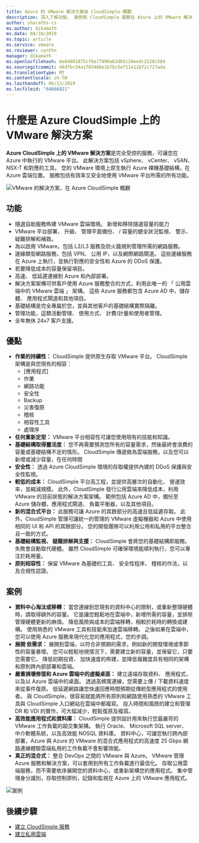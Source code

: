 ```yaml
---
title: Azure 的 VMware 解決方案由 CloudSimple-概觀
description: 深入了解功能、 案例和 CloudSimple 服務在 Azure 上的 VMware 解決方案的優點。
author: sharaths-cs
ms.author: dikamath
ms.date: 04/10/2019
ms.topic: article
ms.service: vmware
ms.reviewer: cynthn
manager: dikamath
ms.openlocfilehash: 6e84801875cf0a77990a63db5c28eedc2128c504
ms.sourcegitcommit: d4dfbc34a1f03488e1b7bc5e711a11b72c717ada
ms.translationtype: MT
ms.contentlocale: zh-TW
ms.lasthandoff: 06/13/2019
ms.locfileid: "64866821"
---
```

# <a name="what-is-vmware-solution-on-azure-by-cloudsimple"></a>什麼是 Azure CloudSimple 上的 VMware 解決方案

**Azure CloudSimple 上的 VMware 解決方案**是完全受控的服務，可讓您在 Azure 中執行的 VMware 平台。 此解決方案包括 vSphere、 vCenter、 vSAN、 NSX-T 和對應的工具。
您的 VMware 環境上原生執行 Azure 裸機基礎結構，在 Azure 雲端位置。 服務包括有效率又安全地使用 VMware 平台所需的所有功能。

![VMware 的解決方案，在 Azure CloudSimple 概觀](media/azure-vmware-solution-by-cloudsimple.png)

## <a name="features"></a>功能

* 隨選自助服務佈建 VMware 雲端環境。 新增和移除隨選容量的能力
* VMware 平台部署、 升級、 管理平面備份、 / 容量的健全狀況監視、 警示、 疑難排解和補救。
* 為以啟用 VMware，包括 L2/L3 服務及防火牆規則管理所需的網路服務。
* 邊緣類型網路服務，包括 VPN、 公用 IP，以及網際網路閘道。 這些邊緣服務在 Azure 上執行，並執行對應的安全性和 Azure 的 DDoS 保護。
* 若要降低成本的容量保留項目。
* 高速、 低延遲連線到 Azure 和內部部署。
* 解決方案架構可供客戶使用 Azure 服務整合的方式，利用此唯一的 「 公用雲端中的 VMware 雲端 」 架構。 這些 Azure 服務都包含 Azure AD 中，儲存體、 應用程式閘道和其他項目。
* 基礎結構是完全專屬於您，並與其他客戶的基礎結構實際隔離。
* 管理功能，這類活動管理、 使用方式、 計費/計量和使用者管理。
* 全年無休 24x7 客戶支援。

## <a name="benefits"></a>優點

* **作業的持續性：** CloudSimple 提供原生存取 VMware 平台。 CloudSimple 架構是與您現有的相容：
  * [應用程式]
  * 作業
  * 網路功能
  * 安全性
  * Backup
  * 災害復原
  * 稽核
  * 相容性工具
  * 處理序
* **任何重新定型：** VMware 平台相容性可讓您使用現有的技能和知識。
* **基礎結構取得靈活度：** 您不再需要預測您所有的容量需求，然後最終會浪費的容量或基礎結構不足的情形。 CloudSimple 傳遞做為雲端服務，以及您可以新增或減少容量，在任何時間
* **安全性：** 透過 Azure CloudSimple 環境的存取權提供內建的 DDoS 保護與安全性監視。
* **較低的成本：** CloudSimple 平台高工程，並提供高層次的自動化、 營運效率，並縮減規模。 此外，CloudSimple 發行公用雲端來降低成本，利用 VMware 的目前狀態的解決方案架構。 範例包括 Azure AD 中，備份至 Azure 儲存體，應用程式閘道、 負載平衡器，以及其他項目。
* **新的混合式平台：** 此服務可讓 Azure 的其餘部分的高速且低延遲存取。 此外，CloudSimple 管理可讓統一的管理的 VMware 虛擬機器和 Azure 中使用相同的 UI 和 API 的其餘部分。 您的開發團隊可以利用公用和私用的平台整合且一致的方式。
* **基礎結構監視、 疑難排解與支援：** CloudSimple 會將您的基礎結構即服務。 失敗會自動取代硬體。 雖然 CloudSimple 可確保環境能順利執行，您可以專注於耗用量。
* **原則相容性：** 保留 VMware 為基礎的工具、 安全性程序、 稽核的作法，以及合規性認證。

## <a name="scenarios"></a>案例

* **資料中心淘汰或移轉：** 當您連線到您現有的資料中心的限制，或重新整理硬體時，請取得額外的容量。 它是讓您輕鬆地在雲端中，新增所需的容量，並排除管理硬體更新的麻煩。 降低風險與成本的雲端移轉，相較於耗時的轉換或建構。 使用熟悉的 VMware 工具和技能來加速雲端移轉。 之後如果在雲端中，您可以使用 Azure 服務來現代化您的應用程式，您的步調。
* **展開 依需求：** 展開到雲端，以符合非預期的需求，例如新的開發環境或季節性的容量暴增。 您可以輕鬆地視情況下，需要建立新的容量，並保留它，只要您需要它。 降低初期投資、 加快速度的佈建，並降低複雜度具有相同的架構和原則跨內部部署和雲端。
* **嚴重損壞修復和 Azure 雲端中的虛擬桌面：** 建立遠端存取資料、 應用程式，以及以 Azure 雲端中的桌面。 透過高頻寬連線，您需要上傳 / 下載資料速度來從事件復原。 低延遲網路讓您快速回應時間預期從傳統型應用程式的使用者。 與 CloudSimple，很容易就能將所有原則和網路使用熟悉的 VMware 工具與 CloudSimple 入口網站在雲端中都複寫。 投入時間和風險的建立和管理 DR 和 VDI 的實作，可大幅減少，輕鬆復原及複寫。
* **高效能應用程式和資料庫：** CloudSimple 提供設計用來執行您最嚴苛的 VMware 工作負載的超交集架構。 執行 Oracle、 Microsoft SQL server、 中介軟體系統，以及高效能 NOSQL 資料庫。 資料中心，可讓您執行跨內部部署，Azure 與 Azure 的 VMware 的混合式應用程式的高速度 25 Gbps 網路連線體驗雲端私用的工作負載不會影響效能。
* **真正的混合式：** 整合 DevOps 之間的 VMware 與 Azure。 VMware 管理 Azure 服務和解決方案，可以套用到所有工作負載進行最佳化。 存取公用雲端服務，而不需要依序展開您的資料中心，或重新架構您的應用程式。 集中管理身分識別，存取控制原則，記錄和監視在 Azure 上的 VMware 應用程式。

![案例](media/cloudsimple-scenarios.png)

## <a name="next-steps"></a>後續步驟

* [建立 CloudSimple 服務](quickstart-create-cloudsimple-service.md)
* [建立私用雲端](quickstart-create-private-cloud.md)